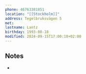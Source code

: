 ```yaml
---
phone: 46763381851
location: "[[Stockholm]]"
address: Tegelbruksvägen 5
met: 
lastname: Lantz
birthday: 1993-08-18
modified: 2024-09-15T17:00:10+02:00
---
```


## Notes

-
